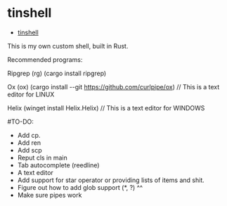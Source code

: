 # tinshell

<!--toc:start-->
- [tinshell](#tinshell)
<!--toc:end-->

This is my own custom shell, built in Rust.

Recommended programs:

Ripgrep (rg) (cargo install ripgrep)

Ox (ox) (cargo install --git https://github.com/curlpipe/ox) // This is a text editor for LINUX

Helix (winget install Helix.Helix) // This is a text editor for WINDOWS



#TO-DO: 
- Add cp.
- Add ren
- Add scp
- Reput cls in main
- Tab autocomplete (reedline)
- A text editor
- Add support for star operator or providing lists of items and shit.
- Figure out how to add glob support (*, ?) ^^
- Make sure pipes work

